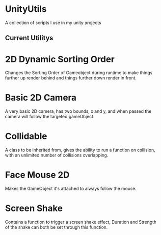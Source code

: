 # UnityUtils
A collection of scripts I use in my unity projects

## Current Utilitys

# 2D Dynamic Sorting Order
Changes the Sorting Order of Gameobject during runtime to make things further up render behind and things further down render in front.

# Basic 2D Camera
A very basic 2D camera, has two bounds, x and y, and when passed the camera will follow the targeted gameObject.

# Collidable
A class to be inherited from, gives the ability to run a function on collision, with an unlimited number of collisions overlapping.

# Face Mouse 2D
Makes the GameObject it's attached to always follow the mouse.

# Screen Shake
Contains a function to trigger a screen shake effect, Duration and Strength of the shake can both be set through this function.